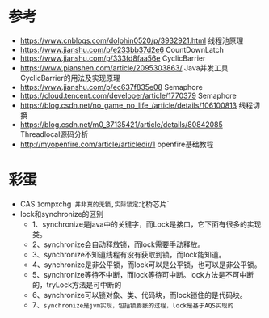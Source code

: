 # 参考

- https://www.cnblogs.com/dolphin0520/p/3932921.html 线程池原理
- https://www.jianshu.com/p/e233bb37d2e6 CountDownLatch
- https://www.jianshu.com/p/333fd8faa56e CyclicBarrier
- https://www.pianshen.com/article/2095303863/ Java并发工具CyclicBarrier的用法及实现原理
- https://www.jianshu.com/p/ec637f835e08 Semaphore
- https://cloud.tencent.com/developer/article/1770379 Semaphore
- https://blog.csdn.net/no_game_no_life_/article/details/106100813 线程切换
- https://blog.csdn.net/m0_37135421/article/details/80842085 Threadlocal源码分析
- http://myopenfire.com/article/articledir/1 openfire基础教程

# 彩蛋
- CAS `1`cmpxchg` 并非真的无锁,实际锁定`北桥芯片`
- lock和synchronize的区别
  - 1、synchronize是java中的关键字，而Lock是接口，它下面有很多的实现类。
  - 2、synchronize会自动释放锁，而lock需要手动释放。
  - 3、synchronize不知道线程有没有获取到锁，而lock能知道。
  - 4、synchronize是非公平锁，而lock可以是公平锁，也可以是非公平锁。
  - 5、synchronize等待不中断，而lock等待可中断。lock方法是不可中断的，tryLock方法是可中断的
  - 6、synchronize可以锁对象、类、代码块，而lock锁住的是代码块。
  - 7、`synchronize是jvm实现，包括锁膨胀的过程，lock是基于AQS实现的`